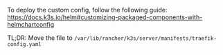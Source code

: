 To deploy the custom config, follow the following guide: https://docs.k3s.io/helm#customizing-packaged-components-with-helmchartconfig

TL;DR: Move the file to `/var/lib/rancher/k3s/server/manifests/traefik-config.yaml`
